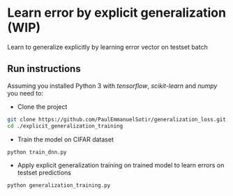 # Learn error by explicit generalization (WIP)
Learn to generalize explicitly by learning error vector on testset batch
## Run instructions

Assuming you installed Python 3 with *tensorflow*, *scikit-learn* and *numpy* you need to:  

- Clone the project

```bash
git clone https://github.com/PaulEmmanuelSotir/generalization_loss.git
cd ./explicit_generalization_training
```

- Train the model on CIFAR dataset

```bash
python train_dnn.py
```

- Apply explicit generalization training on trained model to learn errors on testset predictions

```bash
python generalization_training.py
```
